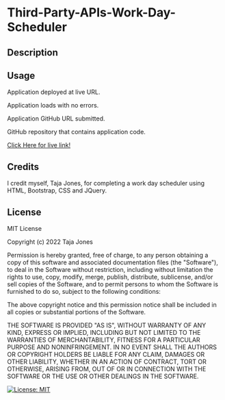 # Third-Party-APIs-Work-Day-Scheduler

## Description



## Usage 


Application deployed at live URL.

Application loads with no errors.

Application GitHub URL submitted.

GitHub repository that contains application code.

<!-- <a href="https://tajajones2.github.io/Javascript_Password_Generator/">Click here for live link!</a> -->
[Click Here for live link!](https://tajajones2.github.io/Web_Api-Code_Quiz/) 
    
<!-- ![alt tag](./assets/images/javascript_password_screentshot.png) -->
    

## Credits

I credit myself, Taja Jones, for completing a work day scheduler using HTML, Bootstrap, CSS and JQuery. 

## License
MIT License

Copyright (c) 2022 Taja Jones

Permission is hereby granted, free of charge, to any person obtaining a copy
of this software and associated documentation files (the "Software"), to deal
in the Software without restriction, including without limitation the rights
to use, copy, modify, merge, publish, distribute, sublicense, and/or sell
copies of the Software, and to permit persons to whom the Software is
furnished to do so, subject to the following conditions:

The above copyright notice and this permission notice shall be included in all
copies or substantial portions of the Software.

THE SOFTWARE IS PROVIDED "AS IS", WITHOUT WARRANTY OF ANY KIND, EXPRESS OR
IMPLIED, INCLUDING BUT NOT LIMITED TO THE WARRANTIES OF MERCHANTABILITY,
FITNESS FOR A PARTICULAR PURPOSE AND NONINFRINGEMENT. IN NO EVENT SHALL THE
AUTHORS OR COPYRIGHT HOLDERS BE LIABLE FOR ANY CLAIM, DAMAGES OR OTHER
LIABILITY, WHETHER IN AN ACTION OF CONTRACT, TORT OR OTHERWISE, ARISING FROM,
OUT OF OR IN CONNECTION WITH THE SOFTWARE OR THE USE OR OTHER DEALINGS IN THE
SOFTWARE.

[![License: MIT](https://img.shields.io/badge/License-MIT-yellow.svg)](https://opensource.org/licenses/MIT)